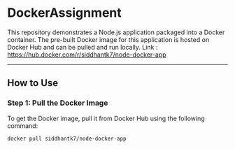 # DockerAssignment

This repository demonstrates a Node.js application packaged into a Docker container. The pre-built Docker image for this application is hosted on Docker Hub and can be pulled and run locally.
Link : https://hub.docker.com/r/siddhantk7/node-docker-app

---

## How to Use

### Step 1: Pull the Docker Image
To get the Docker image, pull it from Docker Hub using the following command:
```bash
docker pull siddhantk7/node-docker-app

